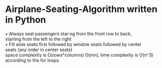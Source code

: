 # Airplane-Seating-Algorithm written in Python
• Always	seat	passengers	star:ng	from	the	front	row	to	back,	
starting	from	the	left	to	the	right	
• Fill	aisle	seats	first	followed	by	window	seats	followed	by	center	
seats	(any	order	in	center	seats)	
space complexity is O(rows*columns) O(mn), time complexity is O(n^3) according to the for loops.

